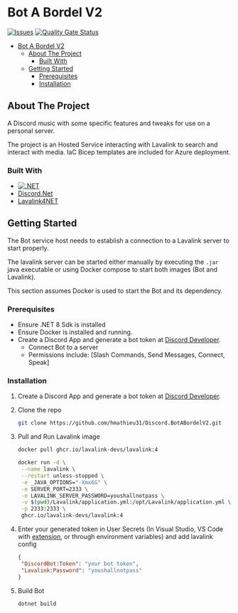 # Bot A Bordel V2

[![Issues][issues-shield]][issues-url]
[![Quality Gate Status][quality-badge]][quality-url]

- [Bot A Bordel V2](#bot-a-bordel-v2)
  - [About The Project](#about-the-project)
    - [Built With](#built-with)
  - [Getting Started](#getting-started)
    - [Prerequisites](#prerequisites)
    - [Installation](#installation)

<!-- ABOUT THE PROJECT -->

## About The Project

A Discord music with some specific features and tweaks for use on a personal server.

The project is an Hosted Service interacting with Lavalink to search and interact with media. IaC Bicep templates are included for Azure deployment.

### Built With

- [![.NET][.NET]][dotnet-url]
- [Discord.Net][discord-net-url]
- [Lavalink4NET][lavalink4net-url]

<!-- GETTING STARTED -->

## Getting Started

The Bot service host needs to establish a connection to a Lavalink server to start properly.

The lavalink server can be started either manually by executing the `.jar` java executable or using Docker compose to start both images (Bot and Lavalink).

This section assumes Docker is used to start the Bot and its dependency.

### Prerequisites

- Ensure .NET 8 Sdk is installed
- Ensure Docker is installed and running.
- Create a Discord App and generate a bot token at [Discord Developer](https://discord.com/developers/applications).
  - Connect Bot to a server
  - Permissions include: [Slash Commands, Send Messages, Connect, Speak]

### Installation

1. Create a Discord App and generate a bot token at [Discord Developer](https://discord.com/developers/applications).
2. Clone the repo

   ```sh
   git clone https://github.com/hmathieu31/Discord.BotABordelV2.git
   ```

3. Pull and Run Lavalink image

   ```sh
   docker pull ghcr.io/lavalink-devs/lavalink:4
   ```

   ```sh
   docker run -d \
    --name lavalink \
    --restart unless-stopped \
    -e _JAVA_OPTIONS="-Xmx6G" \
    -e SERVER_PORT=2333 \
    -e LAVALINK_SERVER_PASSWORD=youshallnotpass \
    -v $(pwd)/Lavalink/application.yml:/opt/Lavalink/application.yml \
    -p 2333:2333 \
    ghcr.io/lavalink-devs/lavalink:4
   ```

4. Enter your generated token in User Secrets (In Visual Studio, VS Code with [extension](https://marketplace.visualstudio.com/items?itemName=adrianwilczynski.user-secrets), or through environment variables) and add lavalink config

   ```json
   {
    "DiscordBot:Token": "your bot token",
    "Lavalink:Password": "youshallnotpass"
   }
   ```

5. Build Bot

   ```sh
   dotnet build
   ```

<!-- MARKDOWN LINKS & IMAGES -->
<!-- https://www.markdownguide.org/basic-syntax/#reference-style-links -->

[issues-shield]: https://img.shields.io/github/issues/hmathieu31/Discord.BotABordelV2.svg
[issues-url]: https://github.com/hmathieu31/Discord.BotABordelV2/issues
[.NET]: https://img.shields.io/badge/.NET-5C2D91?style=for-the-badge&logo=.net&logoColor=white
[dotnet-url]: https://dotnet.microsoft.com/en-us/
[discord-net-url]: https://discordnet.dev/
[lavalink4net-url]: https://github.com/angelobreuer/Lavalink4NET
[quality-badge]: https://sonarcloud.io/api/project_badges/measure?project=hmathieu-insat_Discord.BotABordelV2&metric=alert_status
[quality-url]: https://sonarcloud.io/summary/new_code?id=hmathieu-insat_Discord.BotABordelV2
